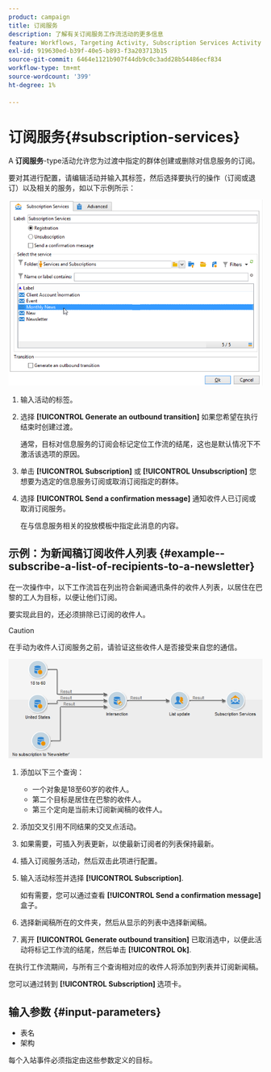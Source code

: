 ```yaml
---
product: campaign
title: 订阅服务
description: 了解有关订阅服务工作流活动的更多信息
feature: Workflows, Targeting Activity, Subscription Services Activity
exl-id: 919630ed-b39f-40e5-b893-f3a203713b15
source-git-commit: 6464e1121b907f44db9c0c3add28b54486ecf834
workflow-type: tm+mt
source-wordcount: '399'
ht-degree: 1%

---
```


# 订阅服务{#subscription-services}



A **订阅服务**-type活动允许您为过渡中指定的群体创建或删除对信息服务的订阅。

要对其进行配置，请编辑活动并输入其标签，然后选择要执行的操作（订阅或退订）以及相关的服务，如以下示例所示：

![](assets/edit_service_inscription.png)

1. 输入活动的标签。
1. 选择 **[!UICONTROL Generate an outbound transition]** 如果您希望在执行结束时创建过渡。

   通常，目标对信息服务的订阅会标记定位工作流的结尾，这也是默认情况下不激活该选项的原因。

1. 单击 **[!UICONTROL Subscription]** 或 **[!UICONTROL Unsubscription]** 您想要为选定的信息服务订阅或取消订阅指定的群体。
1. 选择 **[!UICONTROL Send a confirmation message]** 通知收件人已订阅或取消订阅服务。

   在与信息服务相关的投放模板中指定此消息的内容。

## 示例：为新闻稿订阅收件人列表 {#example--subscribe-a-list-of-recipients-to-a-newsletter}

在一次操作中，以下工作流旨在列出符合新闻通讯条件的收件人列表，以居住在巴黎的工人为目标，以便让他们订阅。

要实现此目的，还必须排除已订阅的收件人。

>[!CAUTION]
>
>在手动为收件人订阅服务之前，请验证这些收件人是否接受来自您的通信。

![](assets/subscription_services_example.png)

1. 添加以下三个查询：

   * 一个对象是18至60岁的收件人。
   * 第二个目标是居住在巴黎的收件人。
   * 第三个定向是当前未订阅新闻稿的收件人。

1. 添加交叉引用不同结果的交叉点活动。
1. 如果需要，可插入列表更新，以使最新订阅者的列表保持最新。
1. 插入订阅服务活动，然后双击此项进行配置。
1. 输入活动标签并选择 **[!UICONTROL Subscription]**.

   如有需要，您可以通过查看 **[!UICONTROL Send a confirmation message]** 盒子。

1. 选择新闻稿所在的文件夹，然后从显示的列表中选择新闻稿。
1. 离开 **[!UICONTROL Generate outbound transition]** 已取消选中，以便此活动将标记工作流的结尾，然后单击 **[!UICONTROL Ok]**.

在执行工作流期间，与所有三个查询相对应的收件人将添加到列表并订阅新闻稿。

您可以通过转到 **[!UICONTROL Subscription]** 选项卡。

## 输入参数 {#input-parameters}

* 表名
* 架构

每个入站事件必须指定由这些参数定义的目标。

